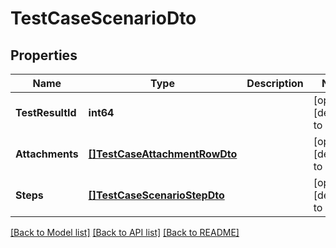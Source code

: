 # TestCaseScenarioDto

## Properties
Name | Type | Description | Notes
------------ | ------------- | ------------- | -------------
**TestResultId** | **int64** |  | [optional] [default to null]
**Attachments** | [**[]TestCaseAttachmentRowDto**](TestCaseAttachmentRowDto.md) |  | [optional] [default to null]
**Steps** | [**[]TestCaseScenarioStepDto**](TestCaseScenarioStepDto.md) |  | [optional] [default to null]

[[Back to Model list]](../README.md#documentation-for-models) [[Back to API list]](../README.md#documentation-for-api-endpoints) [[Back to README]](../README.md)


